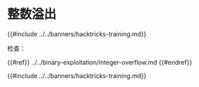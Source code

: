 # 整数溢出

{{#include ../../banners/hacktricks-training.md}}

检查：

{{#ref}}
../../binary-exploitation/integer-overflow.md
{{#endref}}

{{#include ../../banners/hacktricks-training.md}}
